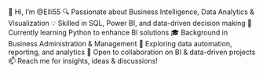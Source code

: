 👋 Hi, I’m @Elli55
🔍 Passionate about Business Intelligence, Data Analytics & Visualization
💡 Skilled in SQL, Power BI, and data-driven decision making
🌱 Currently learning Python to enhance BI solutions
🎓 Background in Business Administration & Management
🚀 Exploring data automation, reporting, and analytics
🤝 Open to collaboration on BI & data-driven projects
📫 Reach me for insights, ideas & discussions!
